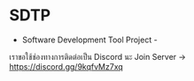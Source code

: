 # SDTP
- Software Development Tool Project -

เราขอใช้ช่องทางการติดต่อเป็น Discord นะ
Join Server -> https://discord.gg/9kqfvMz7xq
